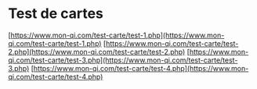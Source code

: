 # Test de cartes
[https://www.mon-qi.com/test-carte/test-1.php](https://www.mon-qi.com/test-carte/test-1.php)
[https://www.mon-qi.com/test-carte/test-2.php](https://www.mon-qi.com/test-carte/test-2.php)
[https://www.mon-qi.com/test-carte/test-3.php](https://www.mon-qi.com/test-carte/test-3.php)
[https://www.mon-qi.com/test-carte/test-4.php](https://www.mon-qi.com/test-carte/test-4.php)
